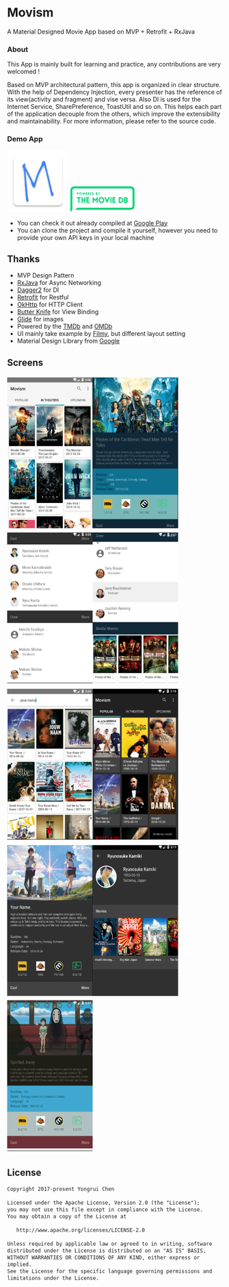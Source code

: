 # Movism

A Material Designed Movie App based on MVP + Retrofit + RxJava

### About

This App is mainly built for learning and practice, any contributions are very welcomed !

Based on MVP architectural pattern, this app is organized in clear
 structure. With the help of Dependency Injection, every presenter has the reference of
 its view(activity and fragment) and vise versa. Also DI is used for the
 Internet Service, SharePreference, ToastUtil and so on. This helps each part of the application decouple
 from  the others, which improve the extensibility and  maintainability.
 For more information, please refer to the source code.

### Demo App

<img src="./app/src/main/res/mipmap-xxhdpi/ic_launcher.png"/>
<img src="./app/src/main/res/drawable/powered.png"  width="150" height="60">

-  You can check it out already compiled at
[Google Play](https://play.google.com/store/apps/details?id=me.chenyongrui.movism)
- You can clone the project and compile it yourself, however you need to
 provide your own API keys in your local machine


## Thanks

- MVP Design Pattern
- [RxJava](https://github.com/ReactiveX/RxJava) for Async Networking
- [Dagger2](https://github.com/google/dagger) for DI
- [Retrofit](https://github.com/square/retrofit) for Restful
- [OkHttp](https://github.com/square/okhttp) for HTTP Client
- [Butter Knife](https://github.com/JakeWharton/butterknife) for View Binding
- [Glide](https://github.com/bumptech/glide) for images
- Powered by the [TMDb](https://www.themoviedb.org) and [OMDb](http://www.omdbapi.com)
- UI mainly take example by [Filmy](https://github.com/salRoid/Filmy), but different layout setting
- Material Design Library from [Google](https://developer.android.google.cn/index.html)

## Screens
<img src="./image/screen1.png" vspace="5" align= "left" width="200" height="352">
<img src="./image/screen2.png" vspace="5" align= "left"  width="200"  height="352">
<img src="./image/screen3.png"  vspace="5"    width="200"  height="352">
<img src="./image/screen4.png" vspace="5" align= "left" width="200"  height="352">
<img src="./image/screen5.png" vspace="5" align= "left" width="200"  height="352">
<img src="./image/screen6.png" vspace="5"   width="200"  height="352">
<img src="./image/screen7.png" vspace="5" align= "left" width="200"  height="352">
<img src="./image/screen8.png" vspace="5" align= "left" width="200"   height="352">
<img src="./image/screen9.png" vspace="5"   width="200"   height="352">



## License

```
Copyright 2017-present Yongrui Chen

Licensed under the Apache License, Version 2.0 (the "License");
you may not use this file except in compliance with the License.
You may obtain a copy of the License at

   http://www.apache.org/licenses/LICENSE-2.0

Unless required by applicable law or agreed to in writing, software
distributed under the License is distributed on an "AS IS" BASIS,
WITHOUT WARRANTIES OR CONDITIONS OF ANY KIND, either express or implied.
See the License for the specific language governing permissions and
limitations under the License.
```
